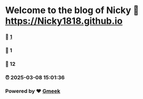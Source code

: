 # Welcome to the blog of Nicky :link: https://Nicky1818.github.io 
### :page_facing_up: [1](https://Nicky1818.github.io/tag.html) 
### :speech_balloon: 1 
### :hibiscus: 12 
### :alarm_clock: 2025-03-08 15:01:36 
### Powered by :heart: [Gmeek](https://github.com/Meekdai/Gmeek)
